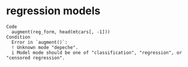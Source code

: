# regression models

    Code
      augment(reg_form, head(mtcars[, -1]))
    Condition
      Error in `augment()`:
      ! Unknown mode "depeche".
      i Model mode should be one of "classification", "regression", or "censored regression".

